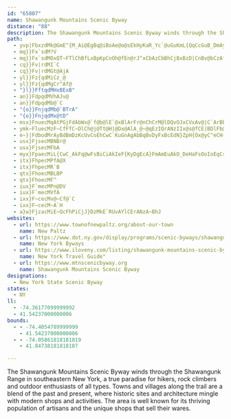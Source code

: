 ```yaml
---
id: "65807"
name: Shawangunk Mountains Scenic Byway
distance: "88"
description: The Shawangunk Mountains Scenic Byway winds through the Shawangunk Range in southeastern New York, offering several natural, scenic, and recreational opportunities.
path:
  - yvp|FbxzdMk@GmE^{M_Ai@EgBq@iBoAe@o@sEkHyKaR_Yc`@uGuKmL{QqCcGuB_DmAyAwBmBaOuIgJmHwSoLkL_IeBsA}FoI{DgHgKmMcEmDaJaGuO{R{JiGgEgDcAeAgEaGeNsUwQ_To]i_@oBoAsAe@}WqFiu@eRw@Ya@]}DuG
  - mq}}Fx`sdM?V
  - mq}}Fx`sdMOxQT~FTlChBfLxBpKpCnOh@fEn@rJ^xCbAzCbBhCjBxBzD|CnBv@bCzAfEvEz@lAv@zApArDvDhNzN|e@`BzGrA`LPdAl@dBnAfBbUhTbBxAbAl@hDrA|A^hCRdKLt@HhCz@lCfBvXbVj[zYnA`Bx@jBx@`DlEj[h@dBz@nAxJxJdAx@tNfIrXvQpEpCtAtApC|DhA`AnErBrBxAr@~@lBjDzAxAfQjNxGjD|@n@lExDrBvBlMaZjF}LbAuCrBkDxAqBtC{BvBsA~BgA`FgEhAIdALn@V\Vj@x@bAnC|@v@rCPpGtBtB`AzJjCnAd@rNfHlH`FdP`H|U`NjPrH`XbLh@PlADdTsE~@EfARhA~@p@`BPxBYpD@lA\lBTp@l@x@bFrCvDxAnAFlDq@dAHl@R~@l@^j@rAzEz@vA|CfBbA^hARbBJ~C_AvAEnAXlEdCrBRt@El@StAy@|@kAlCmEtAsAl@YpBe@vEGv@KbCy@dAm@hBeB~@mAv@}AjA{Dv@{E^sA~AgDlAqAxB{AbKiGvB}@hCY|@?xBTdJdDhB~@hD~BbBf@zAPvACbBYpH{AjAe@lAsAj@kAh@sBLaAEqDaB}JIkCLyBNgArEiTRs@hAyBnAsAnAw@lBa@lB@dBd@vA`ApM~Ml@^dA^bBLdBSbBq@|AkAhAgBr@uBTqAR{E^qDn@sDn@yBrEgIpEwIx@gAvFeFxAqChAcDt@_Dn@mEX}@l@oAdBsBtKmFrFsE~^sd@rJiOxMmMZm@|@_Cd@sCH_B|@g]NeDTsAh@wB|@aBn@{@lDkDtA{BXcAZ{BL}A?aBwDoqAu@mROsAs@_DgFwOeB{I_@mCGyBL{FbCc]vEs\t@kCxAkCtL}JxA_BbA{AnAkC|CuIvEiQjAsClAkB
  - cq}}Fv|rdMI`C
  - cq}}Fv|rdMGt@AjA
  - yl}}Fz{qdMiCz_@
  - yl}}Fz{qdMgCr^Af@
  - "}l}}FftqdMHxBExB"
  - an}}FdpqdMVhAJv@
  - an}}FdpqdMb@`C
  - "{o}}FnjqdMb@`BTrA"
  - "{o}}FnjqdMx@tD"
  - msx}FnuecMqAtPGjFdAbWx@`f@b@lE`@xBlArFr@nChCrM@lDQvOJxCVxAv@|C`ArBbFfGxAxBtAlDb@bBd@|CpA~[rDpgADzG_@|SHrETfCfChQdAlDrBxEdAjDzHx\\jBJlAHrBD`DYlDyCfPyCpN_@pCmC`p@@tCl@`I^lB~@|B`E`FnAtB|@|C`ChPf@fBbBzCxDlFxEfJp@dCtChOf@xA~ClFh@l@fJxFnAlA`ApB`@dBRlB?fBcBKiCg@cF_CkBm@qBKuDRqAQy@c@mBuBy@uAc@eA{@oDi@sA}CmDYu@Ou@O_COs@m@yAa@q@}BgBgDsDKAOND\nArA~@xAb@jB^pH?rDH~AXjB|A~CNf@DdACxCb@zCErAaBlGa@~@iBlCc@jAIhAJ~AxL|c@Z`C`ArP`AnFxAnDrBxC|@|@vFzDxCpDbBtChBxEXfBHvBYtCi@~A[l@}@~@wAr@gN~CcBLsAAeAKeImBuA?cAXyAlAi@dAk@zBCv@BfBdB`OHtA@rBQ|BSfA_C~GW`CKtKLzIJjD^fCR~BYpMD~@\jBn@xA^`@bEvCh@l@^j@n@`BbCzLN`AHxBBpE@tLErAM`AWrAcD~LM~@YfFa@fCg@pA_CzDe@~AI`B@|@\nC@pBQtCYjAwA`CkDtEcAv@}@^_BXcBG_AW_OaFu@QqBGcADkAXsB~@gB`Bg@x@iAdCcA`Dw@rCOjAKzBHjDPhB|AxIHzBYpCcA~GAnBPrBbAvCbRhd@n@hCRrAV`FG`Dw@lJq@hEs@jCcBdEaE`GuBfCcB`AoBd@mBDcBSgh@aPeAM_BGkBTkB|@iAx@g@n@{AxCqFlOiGtIuGjGeCnCmBzCqB~EkAdEc@hC_@vDoA|Pu@jEw@xCaGjQkAxEg@nDkB`SUrBmAdGcD|KmBxFsBnHiA`D{ApBq@j@oAf@DN
  - ymk~FluecMzF~CfFfC~DlCh@j@Tt@H|@Dx@AlA_@~@qEzIQrANzIIx@s@fCE|BDlFb@lEHxAGz@k@jEExBJtBx@pDxAnCbAhA~A`AbBl@hCf@h]vCjBl@~AfAf@j@xAxBdBxDbN~ZlCrHjBlHlA`Ht@bIRrCJpFEbEe@rGsBxLi@bGSpA_BjFm@zCUhGQvAg@tAwIdQSzAOfGY`A{DpHyMvQ}AdBgMhM_BrBcUre@tAjBbAlB~@tCdBxGrA~ClQvYfKhQhAtA|@v@tMzJxAxBx@fBXdAj@~CNfD?~AOnCoB~NYhGDxGrAfk@b@rEx@hEtCvJf@tAt@rAt@dAbA~@~A~@hJ`CnBx@r@f@hAnAhCtDvEtIpAvBfPnR~DbD`KdGpIlDfB`BbJxLn@l@xLlJpGrCrA~A~EtKb@n@lAnAt@`@rAZ`K?~Md@`APnGdBpAx@VXn@x@rBxDfGtNjBvFfIzTzBnKx@`GhGt^b@tB^dAn@pAx@lAbFnGvAjAnE~Bx@xANr@HlAK~BoLx`@o@~EKfCNnCh@dET~AnAfF\`C`@~DlBnXn@lHNfEHhCEvCc@xCeAnFOfAMxCUxLb@rHnBpPxAnIxDhVpAjJ^hI@zENlBRnAr@fC|CtHhA~E|Fp\|D|P|DbSrChMtBzN^~DRt@b@jAjAlAx@\fFn@rA\x@d@xCzBlF~ElDfExBjDd@|@`@tAPfBBtE@fLOrILxCd@xCzNrj@
  - e~}|FdbodMrAyBdBmDzKcUvCoEhCwC`KuGnAgAbBqBvDyFxBcEdN}ZpH{Ox@yC^eCH{A`@}QjD}`@n@_ExDuLtG{Q`@oCLgBC}C_A{JE{DxAs`@h@gHhHgk@dHaf@rFof@~Lk}@lD}XqI{@gIk@{KS_KXcDY_QyEgFaB_Ag@qFqBiCgByCeDkMkQcEiF_MiL_BmA_LaHmZiQjKuw@|Fae@^qAj@y@l@YhBa@t@k@jG{Jh@s@xAw@^[Hi@DuG_@oDr@U`@U|AyA|@eArBmDnAkCh@mCbCkR~@sIDs@KaBYy@{IuRe@sAOs@GoBv@}GxBaR?aAOkAe@gAaJeFeGsCeToHaDmCcKuKwB}CgFoJoA{A_BkAmPyF}EoAmJsBqEyAcTaKcl@cVgFeCuIgIsEmDgC_BsEsBsTyI{@SiBG}FRqBM{@ScLkE{P{EcHKgFDk\rCmDL{L[aM?iAUkLmDuJoGmGaCiBwAuIwKeB}AcCiAeLqDqHoEoAk@}Ds@aTKyFMiAKiBe@}BkA_P{LgLsG{L{FaG{C_MyK}BmD}D}GeAsAsCyBcE_CqDyAoBe@uBWgBG{Q@wDa@mCs@eAa@oKkFgKuGwFyD{JmIgV{MsIoGwEsBwZsKeKcGeAiAmA_CgDiPu@cCiAkBqIsI_@y@iCiHg@_Ai@q@yAmA_RiN}DwBee@iN_`@}NiCq@s@BT|@
  - usx}FjsecMBNBr@
  - usx}FjsecMFbA
  - myx}FpaecMiL{CwC_AkFq@wFsBiCiAkIeF{KyDgEcA}FmAmEuAkO_DeHaFsOoIoEqCsWuF_KkCiCk@mRyFkBe@gJkCmCk@aB]eDsBmAw@{G}BqJ{BsD}@aCE{QwD}BcAaCEmYsF{FsCiEiAgEiAmFyAsEgCqNwLiFyCyCaAmGw@sL_CgS{HwEYAIkUSqBZyAr@oCxBw@lAi@t@}DpGiD`DyG|EyEvEmGpKsAjCyA`Ck@n@q@d@{BtAgAPm@RaE^_Kd@_L^qH\_DfAqDhCiBrCiFbK}CdEkC~A{Eh@oMaD{JuAwB^aLpDpCXnBl@fC~BdAlBpEdh@h@dE~@~ERdFGdAq@zCk@tEGjB~@zAzBpA
  - itx}FhpecMPfA@X
  - itx}FhpecMR`B
  - qtx}FhoecMBLBP
  - qtx}FhoecMF^
  - iux}F`mecMPn@DV
  - iux}F`mecMVfA
  - ixx}F~cecMv@~Cf@`C
  - ixx}F~cecM~A`H
  - a}w}FjzacMiE~QcFhPiCjJ}DzMkE`RUvAYlCErANzA~BhJ
websites:
  - url: https://www.townofnewpaltz.org/about-our-town
    name: New Paltz
  - url: https://www.dot.ny.gov/display/programs/scenic-byways/shawangunk-mountains
    name: New York Byways
  - url: https://www.iloveny.com/listing/shawangunk-mountains-scenic-byway/31463/
    name: New York Travel Guide"
  - url: https://www.mtnscenicbyway.org
    name: Shawangunk Mountains Scenic Byway
designations:
  - New York State Scenic Byway
states:
  - NY
ll:
  - -74.36177099999992
  - 41.54237000000006
bounds:
  - - -74.4054789999999
    - 41.54237000000006
  - - -74.05861818181819
    - 41.84738181818187

---
```


The Shawangunk Mountains Scenic Byway winds through the Shawangunk Range in southeastern New York, a true paradise for hikers, rock climbers and outdoor enthusiasts of all types. Towns and villages along the trail are a blend of the past and present, where historic sites and architecture mingle with modern shops and activities. The area is well known for its thriving population of artisans and the unique shops that sell their wares.
